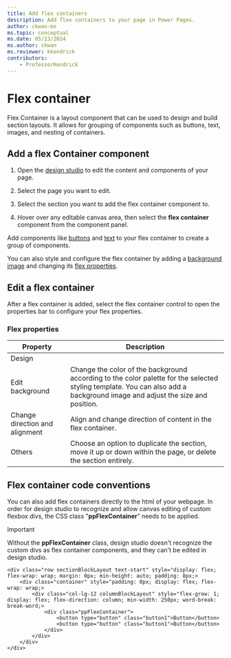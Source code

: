 ```yaml
---
title: Add flex containers
description: Add flex containers to your page in Power Pages.
author: ckwan-ms
ms.topic: conceptual
ms.date: 05/23/2024
ms.author: ckwan 
ms.reviewer: kkendrick
contributors:
    - ProfessorKendrick
---
```


# Flex container

Flex Container is a layout component that can be used to design and build section layouts. It allows for grouping of components such as buttons, text, images, and nesting of containers.

## Add a flex Container component

1. Open the [design studio](use-design-studio.md) to edit the content and components of your page.

1. Select the page you want to edit.

1. Select the section you want to add the flex container component to.

1. Hover over any editable canvas area, then select the **flex container** component from the component panel.

Add components like [buttons](add-button.md) and [text](add-text.md) to your flex container to create a group of components. 

You can also style and configure the flex container by adding a [background image](add-image.md) and changing its [flex properties](#flex-properties).

## Edit a flex container

After a flex container is added, select the flex container control to open the properties bar to configure your flex properties.

### Flex properties

| **Property** | **Description** |
|-------------------------|-------------------------|
| Design |  |
| Edit background | Change the color of the background according to the color palette for the selected styling template. You can also add a background image and adjust the size and position. |
| Change direction and alignment | Align and change direction of content in the flex container. |
| Others | Choose an option to duplicate the section, move it up or down within the page, or delete the section entirely. |

## Flex container code conventions

You can also add flex containers directly to the html of your webpage. 
In order for design studio to recognize and allow canvas editing of custom flexbox divs, the CSS class "**ppFlexContainer**" needs to be applied.

>[!IMPORTANT] 
> Without the **ppFlexContainer** class, design studio doesn't recognize the custom divs as flex container components, and they can't be edited in design studio.

```
<div class="row sectionBlockLayout text-start" style="display: flex; flex-wrap: wrap; margin: 0px; min-height: auto; padding: 8px;>
    <div class="container" style="padding: 0px; display: flex; flex-wrap: wrap;>
        <div class="col-lg-12 columnBlockLayout" style="flex-grow: 1; display: flex; flex-direction: column; min-width: 250px; word-break: break-word;>
            <div class="ppFlexContainer">
                <button type="button" class="button1">Button</button>
                <button type="button" class="button1">Button</button>
            </div>
        </div>
    </div>
</div>
```



